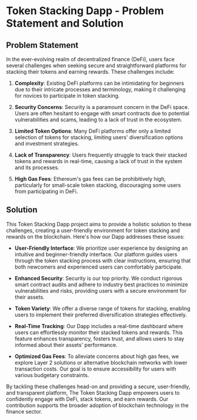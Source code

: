 
# Token Stacking Dapp - Problem Statement and Solution

## Problem Statement

In the ever-evolving realm of decentralized finance (DeFi), users face several challenges when seeking secure and straightforward platforms for stacking their tokens and earning rewards. These challenges include:

1. **Complexity**: Existing DeFi platforms can be intimidating for beginners due to their intricate processes and terminology, making it challenging for novices to participate in token stacking.

2. **Security Concerns**: Security is a paramount concern in the DeFi space. Users are often hesitant to engage with smart contracts due to potential vulnerabilities and scams, leading to a lack of trust in the ecosystem.

3. **Limited Token Options**: Many DeFi platforms offer only a limited selection of tokens for stacking, limiting users' diversification options and investment strategies.

4. **Lack of Transparency**: Users frequently struggle to track their stacked tokens and rewards in real-time, causing a lack of trust in the system and its processes.

5. **High Gas Fees**: Ethereum's gas fees can be prohibitively high, particularly for small-scale token stacking, discouraging some users from participating in DeFi.

## Solution

This Token Stacking Dapp project aims to provide a holistic solution to these challenges, creating a user-friendly environment for token stacking and rewards on the blockchain. Here's how our Dapp addresses these issues:

- **User-Friendly Interface**: We prioritize user experience by designing an intuitive and beginner-friendly interface. Our platform guides users through the token stacking process with clear instructions, ensuring that both newcomers and experienced users can comfortably participate.

- **Enhanced Security**: Security is our top priority. We conduct rigorous smart contract audits and adhere to industry best practices to minimize vulnerabilities and risks, providing users with a secure environment for their assets.

- **Token Variety**: We offer a diverse range of tokens for stacking, enabling users to implement their preferred diversification strategies effectively.

- **Real-Time Tracking**: Our Dapp includes a real-time dashboard where users can effortlessly monitor their stacked tokens and rewards. This feature enhances transparency, fosters trust, and allows users to stay informed about their assets' performance.

- **Optimized Gas Fees**: To alleviate concerns about high gas fees, we explore Layer 2 solutions or alternative blockchain networks with lower transaction costs. Our goal is to ensure accessibility for users with various budgetary constraints.

By tackling these challenges head-on and providing a secure, user-friendly, and transparent platform, The Token Stacking Dapp empowers users to confidently engage with DeFi, stack tokens, and earn rewards. Our contribution supports the broader adoption of blockchain technology in the finance sector.
